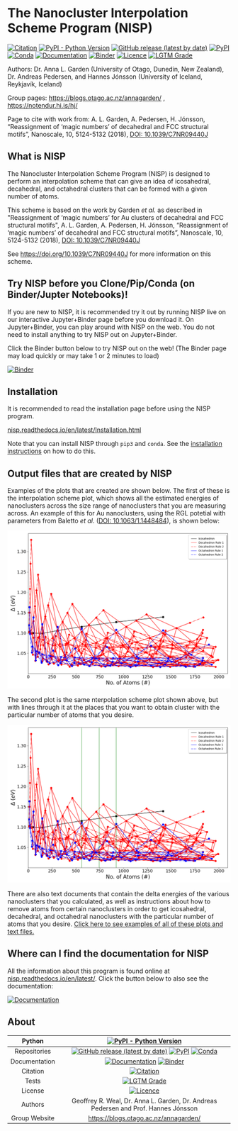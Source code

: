 # The Nanocluster Interpolation Scheme Program (NISP)

[![Citation](https://img.shields.io/badge/Citation-click%20here-green.svg)](https://doi.org/10.1039/C7NR09440J)
[![PyPI - Python Version](https://img.shields.io/pypi/pyversions/NISP)](https://docs.python.org/3/)
[![GitHub release (latest by date)](https://img.shields.io/github/v/release/GardenGroupUO/NISP)](https://github.com/GardenGroupUO/NISP)
[![PyPI](https://img.shields.io/pypi/v/NISP)](https://pypi.org/project/NISP/)
[![Conda](https://img.shields.io/conda/v/gardengroupuo/nisp)](https://anaconda.org/GardenGroupUO/nisp)
[![Documentation](https://img.shields.io/badge/Docs-click%20here-brightgreen)](https://nisp.readthedocs.io/en/latest/)
[![Binder](https://mybinder.org/badge_logo.svg)](https://mybinder.org/v2/gh/GardenGroupUO/NISP/main?urlpath=lab)
[![Licence](https://img.shields.io/github/license/GardenGroupUO/NISP)](https://www.gnu.org/licenses/agpl-3.0.en.html)
[![LGTM Grade](https://img.shields.io/lgtm/grade/python/github/GardenGroupUO/NISP)](https://lgtm.com/projects/g/GardenGroupUO/NISP/context:python)

Authors: Dr. Anna L. Garden (University of Otago, Dunedin, New Zealand), Dr. Andreas Pedersen, and  Hannes Jónsson (University of Iceland, Reykjavík, Iceland)

Group pages: https://blogs.otago.ac.nz/annagarden/ , https://notendur.hi.is/hj/

Page to cite with work from: A. L. Garden, A. Pedersen, H. Jónsson, “Reassignment of ‘magic numbers’ of decahedral and FCC structural motifs”, Nanoscale, 10, 5124-5132 (2018), [DOI: 10.1039/C7NR09440J](https://doi.org/10.1039/C7NR09440J)

## What is NISP

The Nanocluster Interpolation Scheme Program (NISP) is designed to perform an interpolation scheme that can give an idea of icosahedral, decahedral, and octahedral clusters that can be formed with a given number of atoms. 

This scheme is based on the work by Garden *et al.* as described in "Reassignment of ‘magic numbers’ for Au clusters of decahedral and FCC structural motifs", A. L. Garden, A. Pedersen, H. Jónsson, “Reassignment of ‘magic numbers’ of decahedral and FCC structural motifs”, Nanoscale, 10, 5124-5132 (2018), [DOI: 10.1039/C7NR09440J](https://doi.org/10.1039/C7NR09440J)

See https://doi.org/10.1039/C7NR09440J for more information on this scheme.

## Try NISP before you Clone/Pip/Conda (on Binder/Jupter Notebooks)!

If you are new to NISP, it is recommended try it out by running NISP live on our interactive Jupyter+Binder page before you download it. On Jupyter+Binder, you can play around with NISP on the web. You do not need to install anything to try NISP out on Jupyter+Binder.

Click the Binder button below to try NISP out on the web! (The Binder page may load quickly or may take 1 or 2 minutes to load)

[![Binder](https://mybinder.org/badge_logo.svg)](https://mybinder.org/v2/gh/GardenGroupUO/NISP/main?urlpath=lab)

## Installation

It is recommended to read the installation page before using the NISP program. 

[nisp.readthedocs.io/en/latest/Installation.html](https://nisp.readthedocs.io/en/latest/Installation.html)

Note that you can install NISP through ``pip3`` and ``conda``. See the [installation instructions](https://nisp.readthedocs.io/en/latest/Installation.html) on how to do this. 

## Output files that are created by NISP

Examples of the plots that are created are shown below. The first of these is the interpolation scheme plot, which shows all the estimated energies of nanoclusters across the size range of nanoclusters that you are measuring across. An example of this for Au nanoclusters, using the RGL potetial with parameters from Baletto *et al.* ([DOI: 10.1063/1.1448484](https://doi.org/10.1063/1.1448484)), is shown below:

<p align="center">
	<img src="https://github.com/GardenGroupUO/NISP/blob/main/Documentation/source/results/Au_Max_Size_2000_Interpolation_Scheme.png">
</p>

The second plot is the same nterpolation scheme plot shown above, but with lines through it at the places that you want to obtain cluster with the particular number of atoms that you desire. 

<p align="center">
	<img src="https://github.com/GardenGroupUO/NISP/blob/main/Documentation/source/results/Au_Max_Size_2000_Interpolation_Scheme_with_lines.png">
</p>

There are also text documents that contain the delta energies of the various nanoclusters that you calculated, as well as instructions about how to remove atoms from certain nanoclusters in order to get icosahedral, decahedral, and octahedral nanoclusters with the particular number of atoms that you desire. [Click here to see examples of all of these plots and text files.](https://github.com/GardenGroupUO/NISP/tree/main/Documentation/source)

## Where can I find the documentation for NISP

All the information about this program is found online at [nisp.readthedocs.io/en/latest/](https://nisp.readthedocs.io/en/latest/). Click the button below to also see the documentation: 

[![Documentation](https://img.shields.io/badge/Docs-click%20here-brightgreen)](https://nisp.readthedocs.io/en/latest/)

## About

<div align="center">

| Python | [![PyPI - Python Version](https://img.shields.io/pypi/pyversions/NISP)](https://docs.python.org/3/) | 
|:----------------------:|:-------------------------------------------------------------:|
| Repositories | [![GitHub release (latest by date)](https://img.shields.io/github/v/release/GardenGroupUO/NISP)](https://github.com/GardenGroupUO/NISP) [![PyPI](https://img.shields.io/pypi/v/NISP)](https://pypi.org/project/NISP/) [![Conda](https://img.shields.io/conda/v/gardengroupuo/nisp)](https://anaconda.org/GardenGroupUO/nisp) |
| Documentation | [![Documentation](https://img.shields.io/badge/Docs-click%20here-brightgreen)](https://nisp.readthedocs.io/en/latest/) [![Binder](https://mybinder.org/badge_logo.svg)](https://mybinder.org/v2/gh/GardenGroupUO/Organisms_Jupyter_Examples/main?urlpath=lab) | 
| Citation | [![Citation](https://img.shields.io/badge/Citation-click%20here-green.svg)](https://doi.org/10.1039/C7NR09440J) | 
| Tests | [![LGTM Grade](https://img.shields.io/lgtm/grade/python/github/GardenGroupUO/NISP)](https://lgtm.com/projects/g/GardenGroupUO/NISP/context:python)
| License | [![Licence](https://img.shields.io/github/license/GardenGroupUO/NISP)](https://www.gnu.org/licenses/agpl-3.0.en.html) |
| Authors | Geoffrey R. Weal, Dr. Anna L. Garden, Dr. Andreas Pedersen and Prof. Hannes Jónsson |
| Group Website | https://blogs.otago.ac.nz/annagarden/ |

</div>

